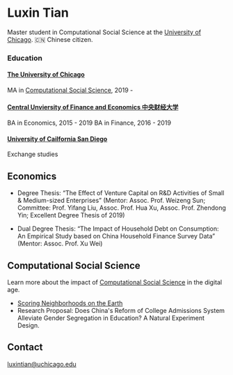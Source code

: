 # Luxin Tian

Master student in Computational Social Science at the [University of Chicago](https://uchicago.edu). 
:cn: Chinese citizen. 


### Education

#### [The University of Chicago](https://uchicago.edu)
MA in [Computational Social Science](https://macss.uchicago.edu), 2019 - 

#### [Central Unviersity of Finance and Economics 中央财经大学](https://www.cufe.edu.cn)
BA in Economics, 2015 - 2019
BA in Finance, 2016 - 2019

#### [University of Cailfornia San Diego](https://ucsd.edu)
Exchange studies


## Economics 
- Degree Thesis: “The Effect of Venture Capital on R&D Activities of Small & Medium-sized Enterprises” (Mentor: Assoc. Prof. Weizeng Sun; Committee: Prof. Yifang Liu, Assoc. Prof. Hua Xu, Assoc. Prof. Zhendong Yin; Excellent Degree Thesis of 2019)

-	Dual Degree Thesis: “The Impact of Household Debt on Consumption: An Empirical Study based on China Household Finance Survey Data” (Mentor: Assoc. Prof. Xu Wei)

 

## Computational Social Science
Learn more about the impact of [Computational Social Science](http://macss.uchicago.edu) in the digital age. 

- [Scoring Neighborhoods on the Earth](https://luxin-tian.github.io/Scoring-Neighborhoods-on-the-Earth/)
- Research Proposal: Does China's Reform of College Admissions System Alleviate Gender Segregation in Education? A Natural Experiment Design.


## Contact
<luxintian@uchicago.edu>
